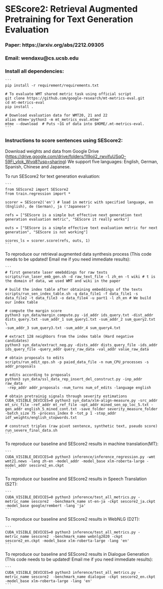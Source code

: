 <h1>SEScore2: Retrieval Augmented Pretraining for Text Generation Evaluation</h1>

<h3>Paper: https://arxiv.org/abs/2212.09305</h3>

<h3>Email: wendaxu@cs.ucsb.edu</h3>

<h3>Install all dependencies:</h3>

````
```
pip install -r requirement/requirements.txt

# To evaluate WMT shared metric task using official script
git clone https://github.com/google-research/mt-metrics-eval.git
cd mt-metrics-eval
pip install .

# Download evaluation data for WMT20, 21 and 22
alias mtme='python3 -m mt_metrics_eval.mtme'
mtme --download  # Puts ~1G of data into $HOME/.mt-metrics-eval.
```
````

<h3>Instructions to score sentences using SEScore2:</h3>

Download weights and data from Google Drive (https://drive.google.com/drive/folders/1I9oji2_rwvifuUSqO-59Fi_vIok_Wvq8?usp=sharing)
We support five languages: English, German, Spanish, Chinese and Japanese.

To run SEScore2 for text generation evaluation:

````
```
from SEScore2 import SEScore2
from train.regression import *

scorer = SEScore2('en') # load in metric with specified language, en (English), de (German), ja ('Japanese')

refs = ["SEScore is a simple but effective next generation text generation evaluation metric", "SEScore it really works"]

outs = ["SEScore is a simple effective text evaluation metric for next generation", "SEScore is not working"]

scores_ls = scorer.score(refs, outs, 1)
```
````

To reproduce our retrieval augmented data synthesis process (This code needs to be updated! Email me if you need immediate results):

````
```
# first generate laser emebddings for raw texts
scripts/run_laser_emb_gen.sh -d raw_text_file -l zh_en -t wiki # t is the domain of data, we used WMT and wiki in the paper

# build the index table after obtaining embeddings of the texts
scripts/run_sen_index_table.sh -q data_file1 -f data_file1 -s data_file2 -t data_file3 -o data_file4 -u part1 -l zh_en # We build our index table 

# compute the margin score 
python3 syn_data/margin_compute.py -id_addr ids_query.txt -dist_addr dists_query.txt -sum_addr_1 sum_query1.txt -sum_addr_2 sum_query2.txt \
-sum_addr_3 sum_query3.txt -sum_addr_4 sum_query4.txt

# extract 128 neighbors from the index table (Hard negative candidates)
python3 syn_data/extract_neg.py -dists_addr dists_query_file -ids_addr ids_query_file -query_addr query_raw_data -val_addr value_raw_data 

# obtain proposals to edits
scripts/run_edit_ops.sh -p paied_data_file -n num_CPU_processes -s addr_proposals

# edits according to proposals
python3 syn_data/ssl_data_rep_insert_del_construct.py -inp_addr raw_data
 -rep_addr addr_proposals -num_turns num_of_edits -language english

# obtain pretrainig signals through severity estimations
CUDA_VISIBLE_DEVICES=0 python3 syn_data/xlm-align-measure.py -src_addr mt_src_file -ref_addr mt_ref_file -opt_addr mined_sen_op_loc_5.txt -gen_addr english_5_mined_cont.txt -save_folder severity_measure_folder -batch_size 75 -process_index 0 -tot_p 1 -stop_addr idf_weights/english_stopwords.txt

# construct triples (raw pivot sentence, synthetic text, pseudo score)
run_severe_final_data.sh
```
````

To reproduce our baseline and SEScore2 results in machine translation(MT):

````
```
CUDA_VISIBLE_DEVICES=0 python3 inference/inference_regression.py -wmt wmt21.news -lang zh-en -model_addr -model_base xlm-roberta-large -model_addr sescore2_en.ckpt
```
````

To reproduce our baseline and SEScore2 results in Speech Translation (S2T):

````
```
CUDA_VISIBLE_DEVICES=0 python3 inference/test_all_metrics.py -metric_name sescore2  -benchmark_name st-en-ja -ckpt sescore2_ja.ckpt -model_base google/rembert -lang 'ja'
```
````

To reproduce our baseline and SEScore2 results in WebNLG (D2T):

````
```
CUDA_VISIBLE_DEVICES=0 python3 inference/test_all_metrics.py -metric_name sescore2  -benchmark_name webnlg2020 -ckpt sescore2_en.ckpt -model_base xlm-roberta-large -lang 'en'
```
````

To reproduce our baseline and SEScore2 results in Dialogue Generation (This code needs to be updated! Email me if you need immediate results):

````
```
CUDA_VISIBLE_DEVICES=0 python3 inference/test_all_metrics.py -metric_name sescore2  -benchmark_name dialogue -ckpt sescore2_en.ckpt -model_base xlm-roberta-large -lang 'en'
```
````
